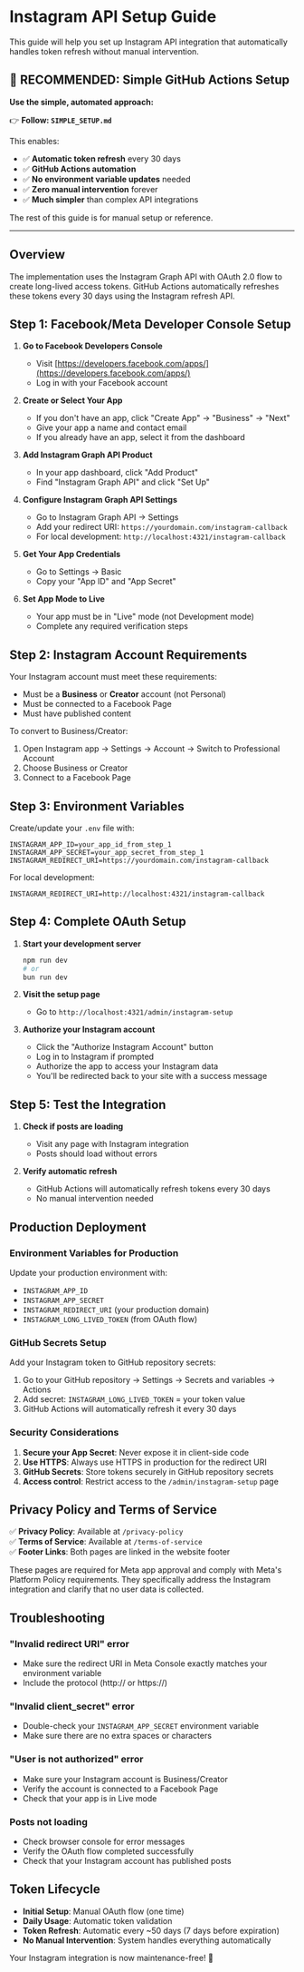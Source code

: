 # Instagram API Setup Guide

This guide will help you set up Instagram API integration that automatically handles token refresh without manual intervention.

## 🚀 **RECOMMENDED: Simple GitHub Actions Setup**

**Use the simple, automated approach:**

👉 **Follow: `SIMPLE_SETUP.md`** 

This enables:
- ✅ **Automatic token refresh** every 30 days  
- ✅ **GitHub Actions automation**
- ✅ **No environment variable updates** needed
- ✅ **Zero manual intervention** forever
- ✅ **Much simpler** than complex API integrations

The rest of this guide is for manual setup or reference.

---

## Overview

The implementation uses the Instagram Graph API with OAuth 2.0 flow to create long-lived access tokens. GitHub Actions automatically refreshes these tokens every 30 days using the Instagram refresh API.

## Step 1: Facebook/Meta Developer Console Setup

1. **Go to Facebook Developers Console**
   - Visit [https://developers.facebook.com/apps/](https://developers.facebook.com/apps/)
   - Log in with your Facebook account

2. **Create or Select Your App**
   - If you don't have an app, click "Create App" → "Business" → "Next"
   - Give your app a name and contact email
   - If you already have an app, select it from the dashboard

3. **Add Instagram Graph API Product**
   - In your app dashboard, click "Add Product" 
   - Find "Instagram Graph API" and click "Set Up"

4. **Configure Instagram Graph API Settings**
   - Go to Instagram Graph API → Settings
   - Add your redirect URI: `https://yourdomain.com/instagram-callback`
   - For local development: `http://localhost:4321/instagram-callback`

5. **Get Your App Credentials**
   - Go to Settings → Basic
   - Copy your "App ID" and "App Secret"

6. **Set App Mode to Live**
   - Your app must be in "Live" mode (not Development mode)
   - Complete any required verification steps

## Step 2: Instagram Account Requirements

Your Instagram account must meet these requirements:
- Must be a **Business** or **Creator** account (not Personal)
- Must be connected to a Facebook Page
- Must have published content

To convert to Business/Creator:
1. Open Instagram app → Settings → Account → Switch to Professional Account
2. Choose Business or Creator
3. Connect to a Facebook Page

## Step 3: Environment Variables

Create/update your `.env` file with:

```env
INSTAGRAM_APP_ID=your_app_id_from_step_1
INSTAGRAM_APP_SECRET=your_app_secret_from_step_1
INSTAGRAM_REDIRECT_URI=https://yourdomain.com/instagram-callback
```

For local development:
```env
INSTAGRAM_REDIRECT_URI=http://localhost:4321/instagram-callback
```

## Step 4: Complete OAuth Setup

1. **Start your development server**
   ```bash
   npm run dev
   # or
   bun run dev
   ```

2. **Visit the setup page**
   - Go to `http://localhost:4321/admin/instagram-setup`

3. **Authorize your Instagram account**
   - Click the "Authorize Instagram Account" button
   - Log in to Instagram if prompted
   - Authorize the app to access your Instagram data
   - You'll be redirected back to your site with a success message

## Step 5: Test the Integration

1. **Check if posts are loading**
   - Visit any page with Instagram integration
   - Posts should load without errors

2. **Verify automatic refresh**
   - GitHub Actions will automatically refresh tokens every 30 days
   - No manual intervention needed

## Production Deployment

### Environment Variables for Production

Update your production environment with:
- `INSTAGRAM_APP_ID`
- `INSTAGRAM_APP_SECRET` 
- `INSTAGRAM_REDIRECT_URI` (your production domain)
- `INSTAGRAM_LONG_LIVED_TOKEN` (from OAuth flow)

### GitHub Secrets Setup

Add your Instagram token to GitHub repository secrets:
1. Go to your GitHub repository → Settings → Secrets and variables → Actions
2. Add secret: `INSTAGRAM_LONG_LIVED_TOKEN` = your token value
3. GitHub Actions will automatically refresh it every 30 days

### Security Considerations

1. **Secure your App Secret**: Never expose it in client-side code
2. **Use HTTPS**: Always use HTTPS in production for the redirect URI
3. **GitHub Secrets**: Store tokens securely in GitHub repository secrets
4. **Access control**: Restrict access to the `/admin/instagram-setup` page

## Privacy Policy and Terms of Service

✅ **Privacy Policy**: Available at `/privacy-policy`  
✅ **Terms of Service**: Available at `/terms-of-service`  
✅ **Footer Links**: Both pages are linked in the website footer  

These pages are required for Meta app approval and comply with Meta's Platform Policy requirements. They specifically address the Instagram integration and clarify that no user data is collected.

## Troubleshooting

### "Invalid redirect URI" error
- Make sure the redirect URI in Meta Console exactly matches your environment variable
- Include the protocol (http:// or https://)

### "Invalid client_secret" error
- Double-check your `INSTAGRAM_APP_SECRET` environment variable
- Make sure there are no extra spaces or characters

### "User is not authorized" error
- Make sure your Instagram account is Business/Creator
- Verify the account is connected to a Facebook Page
- Check that your app is in Live mode

### Posts not loading
- Check browser console for error messages
- Verify the OAuth flow completed successfully
- Check that your Instagram account has published posts

## Token Lifecycle

- **Initial Setup**: Manual OAuth flow (one time)
- **Daily Usage**: Automatic token validation
- **Token Refresh**: Automatic every ~50 days (7 days before expiration)
- **No Manual Intervention**: System handles everything automatically

Your Instagram integration is now maintenance-free! 🎉
